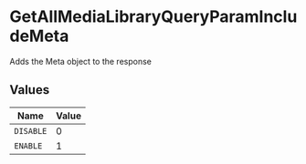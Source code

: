 # GetAllMediaLibraryQueryParamIncludeMeta

Adds the Meta object to the response



## Values

| Name      | Value     |
| --------- | --------- |
| `DISABLE` | 0         |
| `ENABLE`  | 1         |